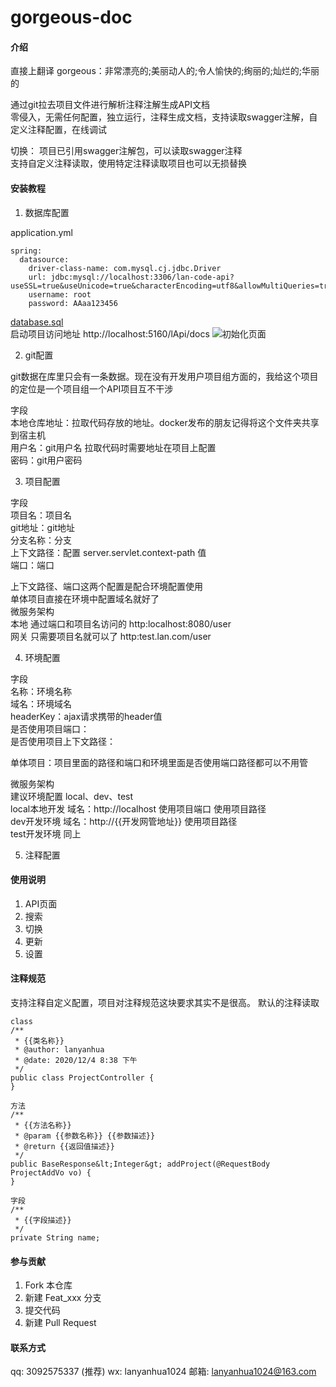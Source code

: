 # gorgeous-doc

#### 介绍
直接上翻译 gorgeous：非常漂亮的;美丽动人的;令人愉快的;绚丽的;灿烂的;华丽的

通过git拉去项目文件进行解析注释注解生成API文档  
零侵入，无需任何配置，独立运行，注释生成文档，支持读取swagger注解，自定义注释配置，在线调试  

切换： 
项目已引用swagger注解包，可以读取swagger注释  
支持自定义注释读取，使用特定注释读取项目也可以无损替换  

#### 安装教程

1.  数据库配置

application.yml
```
spring:
  datasource:
    driver-class-name: com.mysql.cj.jdbc.Driver
    url: jdbc:mysql://localhost:3306/lan-code-api?useSSL=true&useUnicode=true&characterEncoding=utf8&allowMultiQueries=true
    username: root
    password: AAaa123456
```
[database.sql](https://gitee.com/lanyanhua/lan-code-api/blob/master/database.sql)  
启动项目访问地址 http://localhost:5160/lApi/docs
![初始化页面](https://images.gitee.com/uploads/images/2020/1222/125336_1ce8bcfd_1793098.png "屏幕截图.png")  

2.  git配置

git数据在库里只会有一条数据。现在没有开发用户项目组方面的，我给这个项目的定位是一个项目组一个API项目互不干涉  

字段  
本地仓库地址：拉取代码存放的地址。docker发布的朋友记得将这个文件夹共享到宿主机  
用户名：git用户名 拉取代码时需要地址在项目上配置  
密码：git用户密码  

3.  项目配置

字段  
项目名：项目名  
git地址：git地址  
分支名称：分支  
上下文路径：配置 server.servlet.context-path 值  
端口：端口  

上下文路径、端口这两个配置是配合环境配置使用  
单体项目直接在环境中配置域名就好了  
微服务架构  
本地 通过端口和项目名访问的  http:localhost:8080/user  
网关 只需要项目名就可以了  http:test.lan.com/user  

4.  环境配置

字段  
名称：环境名称  
域名：环境域名  
headerKey：ajax请求携带的header值  
是否使用项目端口：  
是否使用项目上下文路径：  

单体项目：项目里面的路径和端口和环境里面是否使用端口路径都可以不用管  

微服务架构  
建议环境配置 local、dev、test  
local本地开发 域名：http://localhost 使用项目端口 使用项目路径  
dev开发环境 域名：http://{{开发网管地址}} 使用项目路径  
test开发环境 同上  


5.  注释配置


#### 使用说明

1.  API页面
2.  搜索
3.  切换
4.  更新
5.  设置

#### 注释规范

支持注释自定义配置，项目对注释规范这块要求其实不是很高。
默认的注释读取  

```
class
/**
 * {{类名称}}
 * @author: lanyanhua
 * @date: 2020/12/4 8:38 下午
 */
public class ProjectController {
}

方法
/**
 * {{方法名称}}
 * @param {{参数名称}} {{参数描述}}
 * @return {{返回值描述}}
 */
public BaseResponse&lt;Integer&gt; addProject(@RequestBody ProjectAddVo vo) {
}

字段
/**
 * {{字段描述}}
 */
private String name;
```


#### 参与贡献

1.  Fork 本仓库
2.  新建 Feat_xxx 分支
3.  提交代码
4.  新建 Pull Request

#### 联系方式

qq: 3092575337 (推荐)
wx: lanyanhua1024
邮箱: lanyanhua1024@163.com
